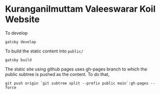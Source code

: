 # Kuranganilmuttam Valeeswarar Koil Website


To develop

```
gatsby develop
```

To build the static content into `public/`

```
gatsby build
```

The static site using github pages uses gh-pages branch to which the public subtree is pushed as the content. To do that,

```
git push origin `git subtree split --prefix public main`:gh-pages --force
```

